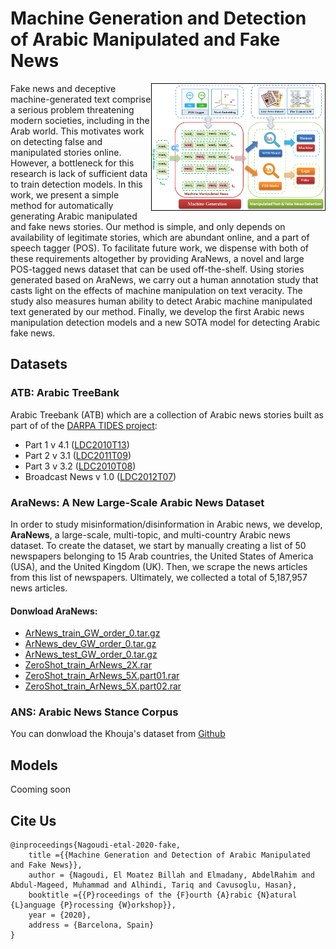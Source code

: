 # Machine Generation and Detection of Arabic Manipulated and Fake News
<img src="https://github.com/MachineGenration/machine_genration_WANLP2020/blob/master/System_Overview_5.png" width="55%" style="border: 1px solid black;" align="right"/>
Fake news and deceptive machine-generated text comprise a serious problem threatening modern societies, including in the Arab world. This motivates work on detecting false and manipulated stories online. However, a bottleneck for this research is lack of sufficient data to train detection models. In this work, we present a simple method for automatically generating Arabic manipulated and fake news stories. Our method is simple, and only depends on availability of legitimate stories, which are abundant online, and a part of speech tagger (POS). To facilitate future work, we dispense with both of these requirements altogether by providing AraNews, a novel and large POS-tagged news dataset that can be used off-the-shelf. Using stories generated based on AraNews, we carry out a human annotation study that casts light on the effects of machine manipulation on text veracity. The study also measures human ability to detect Arabic machine manipulated text generated by our method. Finally, we develop the first Arabic news manipulation detection models and a new SOTA model for detecting Arabic fake news.

## Datasets

### ATB: Arabic TreeBank

Arabic Treebank (ATB) which are a collection of Arabic news stories built as part of   of the [DARPA TIDES project](https://www.ldc.upenn.edu/collaborations/past-projects):
 - Part 1 v 4.1 ([LDC2010T13](https://catalog.ldc.upenn.edu/LDC2010T13))
 - Part 2 v 3.1 ([LDC2011T09](https://catalog.ldc.upenn.edu/LDC2011T09))
 - Part 3 v 3.2 ([LDC2010T08](https://catalog.ldc.upenn.edu/LDC2010T08))
 - Broadcast News v 1.0 ([LDC2012T07](https://catalog.ldc.upenn.edu/LDC2012T07))
 
### AraNews: A New Large-Scale Arabic News Dataset

In order to study misinformation/disinformation in Arabic news, we develop, **AraNews**, a large-scale, multi-topic, and  multi-country Arabic news dataset. To create the dataset, we start by manually creating a list of 50 newspapers belonging to 15 Arab countries, the United States of America (USA), and the United Kingdom (UK). Then, we  scrape the news articles from this list of newspapers. Ultimately, we collected a total of  5,187,957 news articles.

#### Donwload AraNews:
  - [ArNews_train_GW_order_0.tar.gz](https://github.com/UBC-NLP/Arabic_Fake_News_Detection/blob/main/ArNews_train_GW_order_0.tar.gz)
  - [ArNews_dev_GW_order_0.tar.gz](https://github.com/UBC-NLP/Arabic_Fake_News_Detection/blob/main/ArNews_dev_GW_order_0.tar.gz)
  - [ArNews_test_GW_order_0.tar.gz](https://github.com/UBC-NLP/Arabic_Fake_News_Detection/blob/main/ArNews_test_GW_order_0.tar.gz)
  - [ZeroShot_train_ArNews_2X.rar](https://github.com/UBC-NLP/Arabic_Fake_News_Detection/blob/main/ZeroShot_train_ArNews_2X.rar)
  - [ZeroShot_train_ArNews_5X.part01.rar](https://github.com/UBC-NLP/Arabic_Fake_News_Detection/blob/main/ZeroShot_train_ArNews_5X.part01.rar)
  - [ZeroShot_train_ArNews_5X.part02.rar](https://github.com/UBC-NLP/Arabic_Fake_News_Detection/blob/main/ZeroShot_train_ArNews_5X.part02.rar)
  
### ANS: Arabic News Stance Corpus 
You can donwload the Khouja's dataset from [Github](https://github.com/latynt/ans)

## Models
Cooming soon
## Cite Us
```
@inproceedings{Nagoudi-etal-2020-fake,
    title ={{Machine Generation and Detection of Arabic Manipulated and Fake News}},
    author = {Nagoudi, El Moatez Billah and Elmadany, AbdelRahim and Abdul-Mageed, Muhammad and Alhindi, Tariq and Cavusoglu, Hasan},
    booktitle ={{P}roceedings of the {F}ourth {A}rabic {N}atural {L}anguage {P}rocessing {W}orkshop}},
    year = {2020},
    address = {Barcelona, Spain}
}
```
